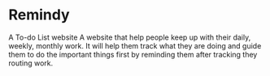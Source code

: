 # Remindy
A To-do List  website
A website that help people keep up with their daily, weekly, monthly work. It will help them track what they are doing and guide them to do the important things first by reminding them after tracking they routing work.
